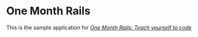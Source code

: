 # One Month Rails
This is the sample application for 
[*One Month Rails: Teach yourself to code*](http://onemonthrails.com)
